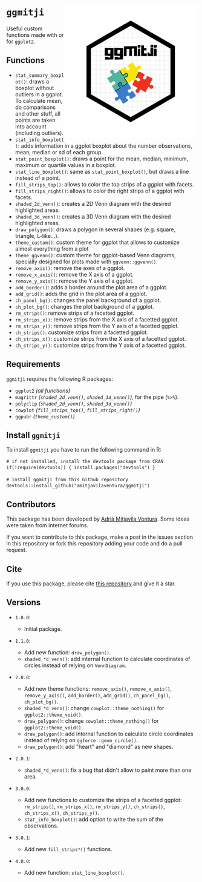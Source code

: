 # `ggmitji` <img src="logo.png" align="right" alt="" width="350" />

Useful custom functions made with or for `ggplot2`.

## Functions

* `stat_summary_boxplot()`: draws a boxplot without outliers in a ggplot. To calculate mean, do comparisons and other stuff, all points are taken into account (including outliers). 
* `stat_info_boxplot()`: adds information in a ggplot boxplot about the number observations, mean, median or sd of each group.
* `stat_point_boxplot()`: draws a point for the mean, median, minimum, maximum or quartile values in a boxplot.
* `stat_line_boxplot()`: same as `stat_point_boxplot()`, but draws a line instead of a point.
* `fill_strips_top()`: allows to color the top strips of a ggplot with facets.
* `fill_strips_right()`: allows to color the right strips of a ggplot with facets.
* `shaded_2d_venn()`: creates a 2D Venn diagram with the desired highlighted areas.
* `shaded_3d_venn()`: creates a 3D Venn diagram with the desired highlighted areas.
* `draw_polygon()`: draws a polygon in several shapes (e.g. square, triangle, L-like...).
* `theme_custom()`: custom theme for ggplot that allows to customize almost everything from a plot
* `theme_ggvenn()`: custom theme for ggplot-based Venn diagrams, specially designed for plots made with `ggvenn::ggvenn()`. 
* `remove_axis()`: remove the axes of a ggplot.
* `remove_x_axis()`: remove the X axis of a ggplot.
* `remove_y_axis()`: remove the Y axis of a ggplot.
* `add_border()`: adds a border around the plot area of a ggplot.
* `add_grid()`: adds the grid in the plot area of a ggplot.
* `ch_panel_bg()`: changes the panel background of a ggplot.
* `ch_plot_bg()`: changes the plot background of a ggplot.
* `rm_strips()`: remove strips of a facetted ggplot.
* `rm_strips_x()`: remove strips from the X axis of a facetted ggplot.
* `rm_strips_y()`: remove strips from the Y axis of a facetted ggplot.
* `ch_strips()`: customize strips from a facetted ggplot.
* `ch_strips_x()`: customize strips from the X axis of a facetted ggplot.
* `ch_strips_y()`: customize strips from the Y axis of a facetted ggplot.

## Requirements

`ggmitji` requires the following R packages:

- `ggplot2` *(all functions)*
- `magrittr` *(`shaded_2d_venn()`, `shaded_3d_venn()`)*, for the pipe (`%>%`).
- `polyclip` *(`shaded_2d_venn()`, `shaded_3d_venn()`)*
- `cowplot` *(`fill_strips_top()`, `fill_strips_right()`)*
- `ggpubr` *(`theme_custom()`)*

## Install `ggmitji` 

To install `ggmitji` you have to run the following command in R:

```
# if not installed, install the devtools package from CRAN 
if(!require(devtools)) { install.packages("devtools") }

# install ggmitji from this Github repository 
devtools::install_github("amitjavilaventura/ggmitji")
```

## Contributors

This package has been developed by [Adrià Mitjavila Ventura](https://amitjavilaventura.github.io). Some ideas were taken from internet forums.

If you want to contribute to this package, make a post in the issues section in this repository or fork this repository adding your code and do a pull request.

## Cite

If you use this package, please cite [this repository](https://github.com/amitjavilaventura/ggmitji) and give it a star.

## Versions

* `1.0.0`:
  + Initial package. 

* `1.1.0`:
  + Add new function: `draw_polygon()`. 
  + `shaded_*d_venn()`: add internal function to calculate coordinates of circles instead of relying on `VennDiagram`.

* `2.0.0`:
  + Add new theme functions: `remove_axis()`, `remove_x_axis()`, `remove_y_axis()`, `add_border()`, `add_grid()`, `ch_panel_bg()`, `ch_plot_bg()`. 
  + `shaded_*d_venn()`: change `cowplot::theme_nothing()` for `ggplot2::theme_void()`.
  + `draw_polygon()`: change `cowplot::theme_nothing()` for `ggplot2::theme_void()`.
  + `draw_polygon()`: add internal function to calculate circle coordinates instead of relying on `ggforce::geom_circle()`.
  + `draw_polygon()`: add "heart" and "diamond" as new shapes.
  
* `2.0.1`:
  + `shaded_*d_venn()`: fix a bug that didn't allow to paint more than one area.

* `3.0.0`:
  + Add new functions to customize the strips of a facetted ggplot: `rm_strips()`, `rm_strips_x()`, `rm_strips_y()`, `ch_strips()`, `ch_strips_x()`, `ch_strips_y()`.
  + `stat_info_boxplot()`: add option to write the sum of the observations.
  
* `3.0.1`:
  + Add new `fill_strips*()` functions.
  
* `4.0.0`:
  + Add new function: `stat_line_boxplot()`.
